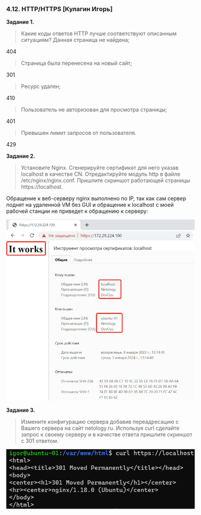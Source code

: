 ### 4.12. HTTP/HTTPS [Кулагин Игорь]
**Задание 1.**
>Какие коды ответов HTTP лучше соответствуют описанным ситуациям?
>Данная страница не найдена;

404

>Страница была перенесена на новый сайт;

301

>Ресурс удален;

410

>Пользователь не авторизован для просмотра страницы;

401

>Превышен лимит запросов от пользователя.

429

**Задание 2.**
>Установите Nginx.
>Сгенерируйте сертификат для него указав localhost в качестве CN.
>Отредактируйте модуль http в файле /etc/nginx/nginx.conf.
>Пришлите скриншот работающей страницы https://localhost.

Обращение к веб-серверу nginx выполнено по IP, так как сам сервер поднят на удаленной VM без GUI и обращение к localhost  с моей рабочей станции не приведет к обращению к серверу:

![4.12. Task #2](screenshots/4.12-2.png)

**Задание 3.**
>Измените конфигурацию сервера добавив переадресацию c Вашего сервера на сайт netology.ru.
>Используя curl сделайте запрос к своему серверу и в качестве ответа пришлите скриншот с 301 ответом.

![4.12. Task #3](screenshots/4.12-3.png)